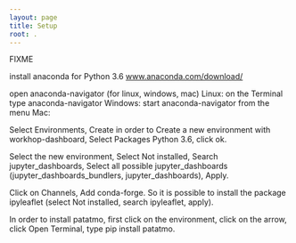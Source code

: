 ```yaml
---
layout: page
title: Setup
root: .
---
```

FIXME

install anaconda  for Python 3.6 
www.anaconda.com/download/

open anaconda-navigator (for linux, windows, mac)
Linux: on the Terminal type anaconda-navigator
Windows: start anaconda-navigator from the menu
Mac: 

Select Environments, Create in order to Create a new environment with workhop-dashboard, Select Packages Python 3.6, click ok.

Select the new environment, Select Not installed, Search jupyter_dashboards, Select all possible jupyter_dashboards (jupyter_dashboards_bundlers, jupyter_dashboards), Apply.

Click on Channels, Add conda-forge. So it is possible to install the package ipyleaflet (select Not installed, search ipyleaflet, apply).


In order to install patatmo, first click on the environment, click on the arrow, click Open Terminal, type pip install patatmo.
